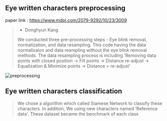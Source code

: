 ## Eye written characters preprocessing

paper link : https://www.mdpi.com/2079-9292/10/23/3009

> - Donghyun Kang
> 
> We conducted three pre-processing steps - Eye blink removal, normalization, and data resampling.
> This code having the data normalizaion and data reampling without the eye blink removal methods.
> The data resampling process is including 'Removing data points with closed position -> Fill points -> Distance re-adjust -> Equalization & Minimize points -> Distance > re-adjust'

![preprocessing](https://user-images.githubusercontent.com/48580174/137443414-b34f5afb-d677-44f3-b6da-d8a98243805a.png)


## Eye written characters classification

> We chose a algorithm which called Siamese Network to classify these characters.
> In addition, We using new characters named 'Reference data'. These dataset became the benchmark of each class
